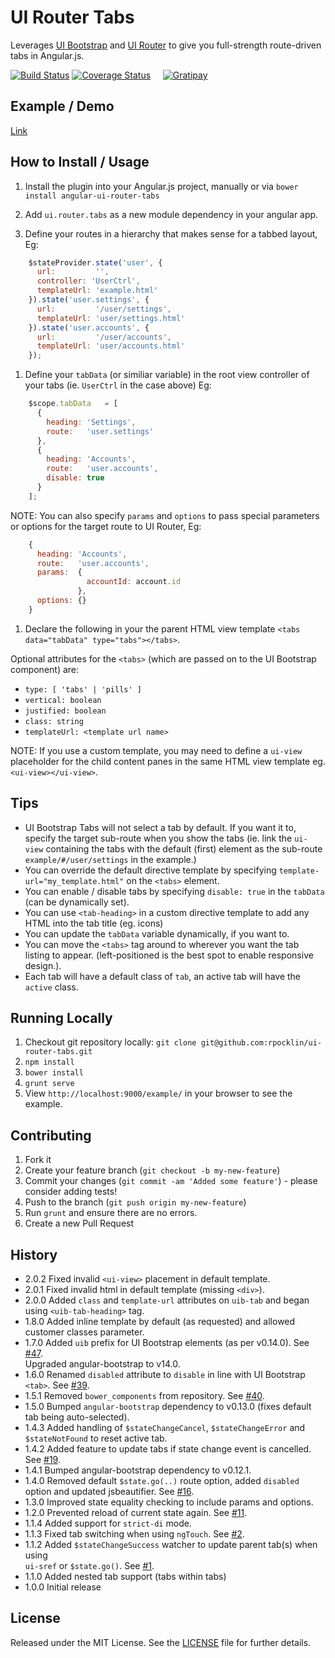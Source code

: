 # UI Router Tabs

Leverages [UI Bootstrap](http://angular-ui.github.io/bootstrap/) and [UI Router](https://github.com/angular-ui/ui-router) to give you full-strength route-driven tabs in Angular.js.

[![Build Status](https://secure.travis-ci.org/rpocklin/ui-router-tabs.svg)](http:/travis-ci.org/rpocklin/ui-router-tabs)
[![Coverage Status](https://coveralls.io/repos/rpocklin/ui-router-tabs/badge.svg)](https://coveralls.io/r/rpocklin/ui-router-tabs)
&nbsp;&nbsp;&nbsp;
[![Gratipay](https://img.shields.io/gratipay/rpocklin.svg)](https://gratipay.com/rpocklin/)


## Example / Demo
[Link](http://rpocklin.github.io/ui-router-tabs/example/index.html)

## How to Install / Usage

1. Install the plugin into your Angular.js project, manually or via `bower install angular-ui-router-tabs`
1. Add `ui.router.tabs` as a new module dependency in your angular app.

1. Define your routes in a hierarchy that makes sense for a tabbed layout, Eg:
  ```javascript
      $stateProvider.state('user', {
        url:         '',
        controller: 'UserCtrl',
        templateUrl: 'example.html'
      }).state('user.settings', {
        url:         '/user/settings',
        templateUrl: 'user/settings.html'
      }).state('user.accounts', {
        url:         '/user/accounts',
        templateUrl: 'user/accounts.html'
      });
  ```

1. Define your `tabData` (or similiar variable) in the root view controller of your tabs (ie. `UserCtrl` in the case above) Eg:
  ```javascript
      $scope.tabData   = [
        {
          heading: 'Settings',
          route:   'user.settings'
        },
        {
          heading: 'Accounts',
          route:   'user.accounts',
          disable: true
        }
      ];
  ```

  NOTE: You can also specify `params` and `options` to pass special parameters or options for the target route to UI Router, Eg:
  ```javascript
      {
        heading: 'Accounts',
        route:   'user.accounts',
        params:  {
                   accountId: account.id
                 },
        options: {}
      }
  ```

1. Declare the following in your the parent HTML view template `<tabs data="tabData" type="tabs"></tabs>`.

  Optional attributes for the `<tabs>` (which are passed on to the UI Bootstrap component) are:

  * `type: [ 'tabs' | 'pills' ]`
  * `vertical: boolean`
  * `justified: boolean`
  * `class: string`
  * `templateUrl: <template url name>`

  NOTE: If you use a custom template, you may need to define a `ui-view` placeholder for the child content panes in the same HTML view template eg. `<ui-view></ui-view>`.

## Tips

* UI Bootstrap Tabs will not select a tab by default.  If you want it to, specify the target sub-route when you
  show the tabs (ie. link the `ui-view` containing the tabs with the default (first) element as the sub-route `example/#/user/settings` in the example.)
* You can override the default directive template by specifying `template-url="my_template.html"` on the `<tabs>` element.
* You can enable / disable tabs by specifying `disable: true` in the `tabData` (can be dynamically set).
* You can use `<tab-heading>` in a custom directive template to add any HTML into the tab title (eg. icons)
* You can update the `tabData` variable dynamically, if you want to.
* You can move the `<tabs>` tag around to wherever you want the tab listing to appear.  (left-positioned is the best spot to enable responsive design.).
* Each tab will have a default class of `tab`, an active tab will have the `active` class.


## Running Locally

1. Checkout git repository locally: `git clone git@github.com:rpocklin/ui-router-tabs.git`
1. `npm install`
1. `bower install`
1. `grunt serve`
1. View `http://localhost:9000/example/` in your browser to see the example.


## Contributing

1. Fork it
2. Create your feature branch (`git checkout -b my-new-feature`)
3. Commit your changes (`git commit -am 'Added some feature'`) - please consider adding tests!
4. Push to the branch (`git push origin my-new-feature`)
5. Run `grunt` and ensure there are no errors.
6. Create a new Pull Request


## History
* 2.0.2 Fixed invalid `<ui-view>` placement in default template.
* 2.0.1 Fixed invalid html in default template (missing `<div>`).
* 2.0.0 Added `class` and `template-url` attributes on `uib-tab` and began using `<uib-tab-heading>` tag.
* 1.8.0 Added inline template by default (as requested) and allowed customer classes parameter.
* 1.7.0 Added `uib` prefix for UI Bootstrap elements (as per v0.14.0).  See [#47](/../../pull/47).  <br/>Upgraded angular-bootstrap to v14.0.
* 1.6.0 Renamed `disabled` attribute to `disable` in line with UI Bootstrap `<tab>`.  See [#39](/../../issues/39).
* 1.5.1 Removed `bower_components` from repository.  See [#40](/../../pull/40).
* 1.5.0 Bumped `angular-bootstrap` dependency to v0.13.0 (fixes default tab being auto-selected).
* 1.4.3 Added handling of `$stateChangeCancel`, `$stateChangeError` and `$stateNotFound` to reset active tab.
* 1.4.2 Added feature to update tabs if state change event is cancelled.  See [#19](/../../pull/19).
* 1.4.1 Bumped angular-bootstrap dependency to v0.12.1.
* 1.4.0 Removed default `$state.go(..)` route option, added `disabled` option and updated jsbeautifier.  See [#16](/../../pull/16).
* 1.3.0 Improved state equality checking to include params and options.
* 1.2.0 Prevented reload of current state again.  See [#11](/../../pull/11).
* 1.1.4 Added support for `strict-di` mode.
* 1.1.3 Fixed tab switching when using `ngTouch`.  See [#2](/../../issues/2).
* 1.1.2 Added `$stateChangeSuccess` watcher to update parent tab(s) when using <br/>`ui-sref` or `$state.go()`.  See [#1](/../../issues/1).
* 1.1.0 Added nested tab support (tabs within tabs)
* 1.0.0 Initial release

## License

Released under the MIT License. See the [LICENSE][license] file for further details.

[license]: https://github.com/rpocklin/ui-router-tabs/blob/master/LICENSE
